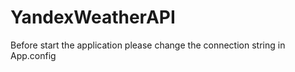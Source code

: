 # YandexWeatherAPI
Before start the application please change the connection string in App.config
<connectionStrings>
    <add  connectionString="Data Source=RIGHT HERE;Initial Catalog='Weather';Integrated Security=True" providerName="System.Data.SqlClient" />
</connectionStrings>

